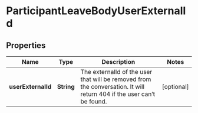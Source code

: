 

# ParticipantLeaveBodyUserExternalId


## Properties

| Name | Type | Description | Notes |
|------------ | ------------- | ------------- | -------------|
|**userExternalId** | **String** | The externalId of the user that will be removed from the conversation. It will return 404 if the user can’t be found.  |  [optional] |



